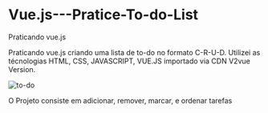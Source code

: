 # Vue.js---Pratice-To-do-List
Praticando vue.js 

Praticando vue.js criando uma lista de to-do no formato C-R-U-D. Utilizei as técnologias HTML, CSS, JAVASCRIPT, VUE.JS importado via CDN V2vue Version.

![to-do](https://user-images.githubusercontent.com/62224609/151732787-18b77ade-d799-4b45-a65a-95cfa3ca2324.png)

O Projeto consiste em adicionar, remover, marcar, e ordenar tarefas
